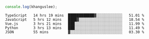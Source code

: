 ```js
console.log(khanguslee);
```

<!--START_SECTION:waka-->
```text
TypeScript   14 hrs 19 mins  ████████████▓░░░░░░░░░░░░   51.01 % 
JavaScript   5 hrs 12 mins   ████▓░░░░░░░░░░░░░░░░░░░░   18.54 % 
Vue.js       3 hrs 21 mins   ███░░░░░░░░░░░░░░░░░░░░░░   11.99 % 
Python       3 hrs 13 mins   ███░░░░░░░░░░░░░░░░░░░░░░   11.49 % 
JSON         55 mins         ▓░░░░░░░░░░░░░░░░░░░░░░░░   03.30 % 
```
<!--END_SECTION:waka-->

<!--
**khanguslee/khanguslee** is a ✨ _special_ ✨ repository because its `README.md` (this file) appears on your GitHub profile.

Here are some ideas to get you started:

- 🔭 I’m currently working on ...
- 🌱 I’m currently learning ...
- 👯 I’m looking to collaborate on ...
- 🤔 I’m looking for help with ...
- 💬 Ask me about ...
- 📫 How to reach me: ...
- 😄 Pronouns: ...
- ⚡ Fun fact: ...
-->
